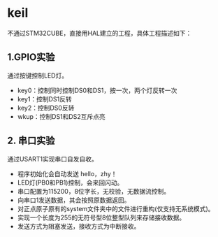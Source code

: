 # keil
不通过STM32CUBE，直接用HAL建立的工程，具体工程描述如下：

## 1.GPIO实验
通过按键控制LED灯。
-  key0：控制同时控制DS0和DS1，按一次，两个灯反转一次
-  key1：控制DS1反转
-  key2：控制DS0反转
-  wkup：控制DS1和DS2互斥点亮



## 2. 串口实验

通过USART1实现串口自发自收。

- 程序初始化会自动发送 hello，zhy！
- LED灯(PB0和PB1)控制，会来回闪动。
- 串口配置为115200，8位字长，无校验，无数据流控制。
- 向串口1发送数据，其会按照原数据返回。
- 对正点原子原有的system文件夹中的文件进行重构(仅支持无系统模式)。
- 实现一个长度为255的无符号型8位整型队列来存储接收数据。
- 发送方式为阻塞发送，接收方式为中断接收。

